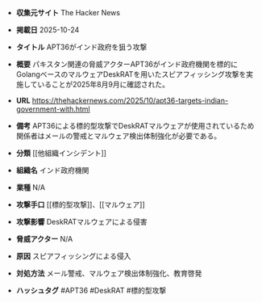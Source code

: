 - **収集元サイト**
The Hacker News

- **掲載日**
2025-10-24

- **タイトル**
APT36がインド政府を狙う攻撃

- **概要**
パキスタン関連の脅威アクターAPT36がインド政府機関を標的にGolangベースのマルウェアDeskRATを用いたスピアフィッシング攻撃を実施していることが2025年8月9月に確認された。

- **URL**
https://thehackernews.com/2025/10/apt36-targets-indian-government-with.html

- **備考**
APT36による標的型攻撃でDeskRATマルウェアが使用されているため関係者はメールの警戒とマルウェア検出体制強化が必要である。

- **分類**
[[他組織インシデント]]

- **組織名**
インド政府機関

- **業種**
N/A

- **攻撃手口**
[[標的型攻撃]]、[[マルウェア]]

- **攻撃影響**
DeskRATマルウェアによる侵害

- **脅威アクター**
N/A

- **原因**
スピアフィッシングによる侵入

- **対処方法**
メール警戒、マルウェア検出体制強化、教育啓発

- **ハッシュタグ**
#APT36 #DeskRAT #標的型攻撃
